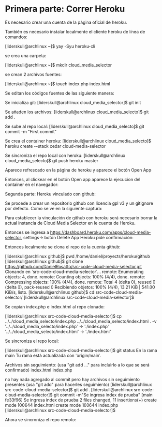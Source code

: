# Primera parte: Correr Heroku

Es necesario crear una cuenta de la página oficial de heroku.

También es necesario instalar localmente el cliente heroku de línea de comandos:

[liderskull@archlinux ~]$ yay -Syu heroku-cli

se crea una carpeta:

[liderskull@archlinux ~]$ mkdir cloud_media_selector

se crean 2 archivos fuentes:

[liderskull@archlinux ~]$ touch index.php index.html

Se editan los códigos fuentes de las siguiente manera:

Se inicializa git:
[liderskull@archlinux cloud_media_selector]$ git init

Se añaden los archivos:
[liderskull@archlinux cloud_media_selecto]$ git add .

Se sube al repo local:
[liderskull@archlinux cloud_media_selecto]$ git commit -m "First commit"

Se crea el container heroku:
[liderskull@archlinux cloud_media_selecto]$ heroku create --stack cedar cloud-media-selector

Se sincroniza el repo local con heroku:
[liderskull@archlinux cloud_media_selecto]$ git push heroku master

Aparece refrescado en la página de heroku y aparece el botón Open App

Entonces, al clickear en el botón Open app aparece la ejecucion del container en el navegador:

Segunda parte: Heroku vinculado con github:

Se procede a crear un repositorio github con licencia gpl v3 y un gitignore por defecto. Como se ve en la siguiente captura:

Para establecer la vinculación de github con heroku será necesario borrar la actual instancia de Cloud Media Selector en le cuenta de Heroku.

Entonces se ingresa a <https://dashboard.heroku.com/apps/cloud-media-selector>, settings-> botón Delete App
Heroku pide confirmación:

Entonces localmente se clona el repo de la cuenta github:

[liderskull@archlinux github]$ pwd
/home/daniel/proyects/heroku/github
[liderskull@archlinux github]$ git clone <https://github.com/DanielRosatto/src-code-cloud-media-selector.git>
Clonando en 'src-code-cloud-media-selector'...
remote: Enumerating objects: 4, done.
remote: Counting objects: 100% (4/4), done.
remote: Compressing objects: 100% (4/4), done.
remote: Total 4 (delta 0), reused 0 (delta 0), pack-reused 0
Recibiendo objetos: 100% (4/4), 13.21 KiB | 541.00 KiB/s, listo.
[liderskull@archlinux github]$ cd src-code-cloud-media-selector/
[liderskull@archlinux src-code-cloud-media-selector]$

Se copian index.php e index.html al repo clonado:

[liderskull@archlinux src-code-cloud-media-selector]$ cp ../../cloud_media_selecto/index.php ../../cloud_media_selecto/index.html . -v
'../../cloud_media_selecto/index.php' -> './index.php'
'../../cloud_media_selecto/index.html' -> './index.html'

Se sincroniza el repo local:

[liderskull@archlinux src-code-cloud-media-selector]$ git status
En la rama main
Tu rama está actualizada con 'origin/main'.

Archivos sin seguimiento:
  (usa "git add <archivo>..." para incluirlo a lo que se será confirmado)
    index.html
    index.php

no hay nada agregado al commit pero hay archivos sin seguimiento presentes (usa "git add" para hacerles seguimiento)
[liderskull@archlinux src-code-cloud-media-selector]$ git add .
[liderskull@archlinux src-code-cloud-media-selector]$ git commit -m"Se ingresa index de prueba"
[main fe33f96] Se ingresa index de prueba
 2 files changed, 11 insertions(+)
 create mode 100644 index.html
 create mode 100644 index.php
[liderskull@archlinux src-code-cloud-media-selector]$

Ahora se sincroniza el repo remoto:
